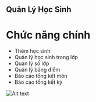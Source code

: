 ## Quản Lý Học Sinh

# Chức năng chính
* Thêm học sinh
* Quản lý học sinh trong lớp
* Quản lý số lớp
* Quản lý bảng điểm
* Báo cáo tổng kết môn
* Báo cáo tổng kết kỳ

![Alt text](https://github.com/marsent/QuanLyHocSinh/blob/master/ScreenShot/TrangLopHoc.jpg?raw=true?raw=true "Trang Chủ")
